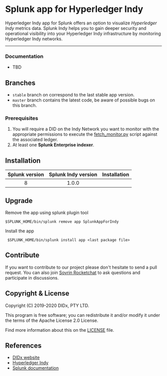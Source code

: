 # Splunk app for Hyperledger Indy

Hyperledger Indy app for Splunk offers an option to visualize _Hyperledger Indy_ metrics data. Splunk Indy helps you to gain deeper security and operational visibility into your Hyperledger Indy infrastructure by monitoring Hyperledger Indy networks.
* * *

### Documentation

- TBD

## Branches

- `stable` branch on correspond to the last stable app version.
- `master` branch contains the latest code, be aware of possible bugs on this branch.

### Prerequisites
1. You will require a DID on the Indy Network you want to monitor with the appropriate permissions to execute the [fetch_monitor.py](https://github.com/bcgov/indy-node-monitor) script against the associated ledger.
2. At least one __Splunk Enterprise indexer__.

## Installation

| Splunk version | Splunk Indy version     | Installation                                                   |
| :------------: | :---------------: | :--------------------------------------------------------------|
|      8     |       1.0.0       | <xyz> |

## Upgrade

Remove the app using splunk plugin tool

    $SPLUNK_HOME/bin/splunk remove app SplunkAppForIndy

Install the app

     $SPLUNK_HOME/bin/splunk install app <last package file>

## Contribute

If you want to contribute to our project please don't hesitate to send a pull request. 
You can also join [Sovrin Rocketchat](https://chat.sovrin.org) to ask questions and participate in discussions.

## Copyright & License

Copyright (C) 2019-2020 DIDx, PTY LTD.

This program is free software; you can redistribute it and/or modify it under the terms of the Apache License 2.0 License.

Find more information about this on the [LICENSE](LICENSE) file.

## References

-   [DIDx website](https://www.didx.xyz)
-   [Hyperledger Indy](https://www.hyperledger.org/use/hyperledger-indy)
-   [Splunk documentation](http://docs.splunk.com/Documentation)
